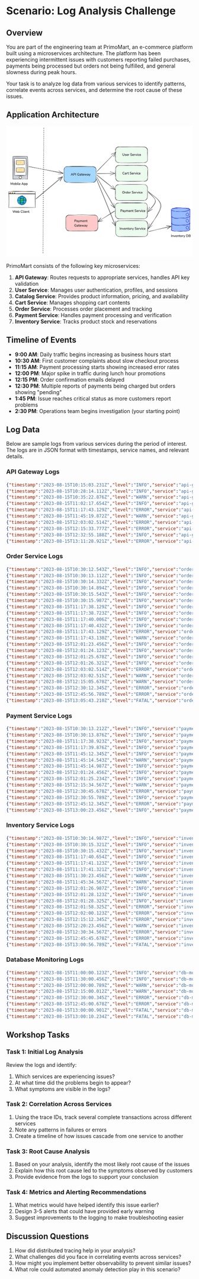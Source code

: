 # Scenario: Log Analysis Challenge

## Overview

You are part of the engineering team at PrimoMart, an e-commerce platform built using a microservices architecture. The platform has been experiencing intermittent issues with customers reporting failed purchases, payments being processed but orders not being fulfilled, and general slowness during peak hours.

Your task is to analyze log data from various services to identify patterns, correlate events across services, and determine the root cause of these issues.

## Application Architecture

![PrimoMart Architecture](architecture.png)

PrimoMart consists of the following key microservices:

1. **API Gateway**: Routes requests to appropriate services, handles API key validation
2. **User Service**: Manages user authentication, profiles, and sessions
3. **Catalog Service**: Provides product information, pricing, and availability
4. **Cart Service**: Manages shopping cart contents
5. **Order Service**: Processes order placement and tracking
6. **Payment Service**: Handles payment processing and verification
7. **Inventory Service**: Tracks product stock and reservations

## Timeline of Events

- **9:00 AM**: Daily traffic begins increasing as business hours start
- **10:30 AM**: First customer complaints about slow checkout process
- **11:15 AM**: Payment processing starts showing increased error rates
- **12:00 PM**: Major spike in traffic during lunch hour promotions
- **12:15 PM**: Order confirmation emails delayed
- **12:30 PM**: Multiple reports of payments being charged but orders showing "pending"
- **1:45 PM**: Issue reaches critical status as more customers report problems
- **2:30 PM**: Operations team begins investigation (your starting point)

## Log Data

Below are sample logs from various services during the period of interest. The logs are in JSON format with timestamps, service names, and relevant details.

### API Gateway Logs

```json
{"timestamp":"2023-08-15T10:15:03.231Z","level":"INFO","service":"api-gateway","trace_id":"a1b2c3d4e5f6","message":"Request received","method":"GET","path":"/api/products","response_time_ms":45,"status_code":200}
{"timestamp":"2023-08-15T10:28:14.112Z","level":"INFO","service":"api-gateway","trace_id":"f6e5d4c3b2a1","message":"Request received","method":"GET","path":"/api/user/profile","response_time_ms":62,"status_code":200}
{"timestamp":"2023-08-15T10:35:22.876Z","level":"WARN","service":"api-gateway","trace_id":"1a2b3c4d5e6f","message":"Slow response detected","method":"POST","path":"/api/cart/checkout","response_time_ms":2350,"status_code":200}
{"timestamp":"2023-08-15T11:02:17.654Z","level":"INFO","service":"api-gateway","trace_id":"6f5e4d3c2b1a","message":"Request received","method":"POST","path":"/api/payments/process","response_time_ms":876,"status_code":200}
{"timestamp":"2023-08-15T11:17:43.129Z","level":"ERROR","service":"api-gateway","trace_id":"2c3d4e5f6a7b","message":"Upstream service timeout","method":"POST","path":"/api/orders/create","response_time_ms":5000,"status_code":504,"upstream_service":"order-service"}
{"timestamp":"2023-08-15T11:45:19.872Z","level":"WARN","service":"api-gateway","trace_id":"7b6a5f4e3d2c","message":"Rate limit approaching for client","client_id":"mobile-app","requests_per_minute":178,"limit":200}
{"timestamp":"2023-08-15T12:03:02.514Z","level":"ERROR","service":"api-gateway","trace_id":"3d4e5f6a7b8c","message":"Upstream service error","method":"POST","path":"/api/inventory/reserve","response_time_ms":2134,"status_code":500,"upstream_service":"inventory-service"}
{"timestamp":"2023-08-15T12:15:33.777Z","level":"ERROR","service":"api-gateway","trace_id":"8c7b6a5f4e3d","message":"Multiple upstream services experiencing high latency","affected_services":["order-service","inventory-service","payment-service"]}
{"timestamp":"2023-08-15T12:32:55.188Z","level":"INFO","service":"api-gateway","trace_id":"4e5f6a7b8c9d","message":"Request received","method":"GET","path":"/api/orders/status/87654","response_time_ms":1243,"status_code":200}
{"timestamp":"2023-08-15T13:11:28.921Z","level":"ERROR","service":"api-gateway","trace_id":"9d8c7b6a5f4e","message":"Circuit breaker triggered for service","upstream_service":"inventory-service","error_rate":0.27,"threshold":0.25}
```

### Order Service Logs

```json
{"timestamp":"2023-08-15T10:30:12.543Z","level":"INFO","service":"order-service","trace_id":"1a2b3c4d5e6f","message":"Order checkout initiated","user_id":"user_12345","cart_id":"cart_7890","items_count":3}
{"timestamp":"2023-08-15T10:30:13.112Z","level":"INFO","service":"order-service","trace_id":"1a2b3c4d5e6f","message":"Payment processing started","order_id":"order_54321","amount":127.94,"currency":"USD"}
{"timestamp":"2023-08-15T10:30:14.332Z","level":"INFO","service":"order-service","trace_id":"1a2b3c4d5e6f","message":"Payment confirmed","order_id":"order_54321","payment_id":"pmt_6789"}
{"timestamp":"2023-08-15T10:30:14.894Z","level":"INFO","service":"order-service","trace_id":"1a2b3c4d5e6f","message":"Inventory reservation requested","order_id":"order_54321","items":[{"product_id":"prod_123","quantity":1},{"product_id":"prod_456","quantity":2}]}
{"timestamp":"2023-08-15T10:30:15.543Z","level":"INFO","service":"order-service","trace_id":"1a2b3c4d5e6f","message":"Inventory confirmed","order_id":"order_54321"}
{"timestamp":"2023-08-15T10:30:15.987Z","level":"INFO","service":"order-service","trace_id":"1a2b3c4d5e6f","message":"Order completed","order_id":"order_54321","status":"confirmed"}
{"timestamp":"2023-08-15T11:17:38.129Z","level":"INFO","service":"order-service","trace_id":"2c3d4e5f6a7b","message":"Order checkout initiated","user_id":"user_23456","cart_id":"cart_8901","items_count":5}
{"timestamp":"2023-08-15T11:17:38.723Z","level":"INFO","service":"order-service","trace_id":"2c3d4e5f6a7b","message":"Payment processing started","order_id":"order_65432","amount":312.50,"currency":"USD"}
{"timestamp":"2023-08-15T11:17:40.006Z","level":"INFO","service":"order-service","trace_id":"2c3d4e5f6a7b","message":"Payment confirmed","order_id":"order_65432","payment_id":"pmt_7890"}
{"timestamp":"2023-08-15T11:17:40.432Z","level":"INFO","service":"order-service","trace_id":"2c3d4e5f6a7b","message":"Inventory reservation requested","order_id":"order_65432","items":[{"product_id":"prod_789","quantity":3},{"product_id":"prod_012","quantity":2}]}
{"timestamp":"2023-08-15T11:17:43.129Z","level":"ERROR","service":"order-service","trace_id":"2c3d4e5f6a7b","message":"Inventory service timeout","order_id":"order_65432"}
{"timestamp":"2023-08-15T11:17:43.130Z","level":"WARN","service":"order-service","trace_id":"2c3d4e5f6a7b","message":"Order placed in pending status due to inventory issues","order_id":"order_65432","status":"pending"}
{"timestamp":"2023-08-15T12:01:23.456Z","level":"INFO","service":"order-service","trace_id":"3d4e5f6a7b8c","message":"Order checkout initiated","user_id":"user_34567","cart_id":"cart_9012","items_count":2}
{"timestamp":"2023-08-15T12:01:24.123Z","level":"INFO","service":"order-service","trace_id":"3d4e5f6a7b8c","message":"Payment processing started","order_id":"order_76543","amount":89.97,"currency":"USD"}
{"timestamp":"2023-08-15T12:01:25.678Z","level":"INFO","service":"order-service","trace_id":"3d4e5f6a7b8c","message":"Payment confirmed","order_id":"order_76543","payment_id":"pmt_8901"}
{"timestamp":"2023-08-15T12:01:26.321Z","level":"INFO","service":"order-service","trace_id":"3d4e5f6a7b8c","message":"Inventory reservation requested","order_id":"order_76543","items":[{"product_id":"prod_345","quantity":1},{"product_id":"prod_678","quantity":1}]}
{"timestamp":"2023-08-15T12:03:02.514Z","level":"ERROR","service":"order-service","trace_id":"3d4e5f6a7b8c","message":"Inventory service error","order_id":"order_76543","error":"Internal Server Error"}
{"timestamp":"2023-08-15T12:03:02.515Z","level":"WARN","service":"order-service","trace_id":"3d4e5f6a7b8c","message":"Order placed in pending status due to inventory issues","order_id":"order_76543","status":"pending"}
{"timestamp":"2023-08-15T12:15:05.678Z","level":"WARN","service":"order-service","message":"Database connection pool nearing capacity","current":85,"max":100,"latency_ms":250}
{"timestamp":"2023-08-15T12:30:12.345Z","level":"ERROR","service":"order-service","message":"Database query timeout","query":"UPDATE orders SET status = ? WHERE id = ?","timeout_ms":3000}
{"timestamp":"2023-08-15T12:45:56.789Z","level":"ERROR","service":"order-service","message":"Multiple database timeouts detected","timeouts_1min":12,"connection_pool_size":100,"connection_pool_used":98}
{"timestamp":"2023-08-15T13:05:43.210Z","level":"FATAL","service":"order-service","message":"Database connection failure","error":"Too many connections","host":"orders-db-primary"}
```

### Payment Service Logs

```json
{"timestamp":"2023-08-15T10:30:13.212Z","level":"INFO","service":"payment-service","trace_id":"1a2b3c4d5e6f","message":"Payment request received","order_id":"order_54321","amount":127.94,"payment_method":"credit_card"}
{"timestamp":"2023-08-15T10:30:13.876Z","level":"INFO","service":"payment-service","trace_id":"1a2b3c4d5e6f","message":"Payment processed successfully","order_id":"order_54321","payment_id":"pmt_6789","transaction_id":"tx_abcdef123456"}
{"timestamp":"2023-08-15T11:17:38.923Z","level":"INFO","service":"payment-service","trace_id":"2c3d4e5f6a7b","message":"Payment request received","order_id":"order_65432","amount":312.50,"payment_method":"credit_card"}
{"timestamp":"2023-08-15T11:17:39.876Z","level":"INFO","service":"payment-service","trace_id":"2c3d4e5f6a7b","message":"Payment processed successfully","order_id":"order_65432","payment_id":"pmt_7890","transaction_id":"tx_bcdefg234567"}
{"timestamp":"2023-08-15T11:45:12.345Z","level":"INFO","service":"payment-service","trace_id":"bcdefa123456","message":"Payment request received","order_id":"order_12345","amount":78.65,"payment_method":"credit_card"}
{"timestamp":"2023-08-15T11:45:14.543Z","level":"WARN","service":"payment-service","trace_id":"bcdefa123456","message":"Payment gateway slow response","gateway":"stripe","latency_ms":2198}
{"timestamp":"2023-08-15T11:45:14.987Z","level":"INFO","service":"payment-service","trace_id":"bcdefa123456","message":"Payment processed successfully","order_id":"order_12345","payment_id":"pmt_12345","transaction_id":"tx_cdefgh345678"}
{"timestamp":"2023-08-15T12:01:24.456Z","level":"INFO","service":"payment-service","trace_id":"3d4e5f6a7b8c","message":"Payment request received","order_id":"order_76543","amount":89.97,"payment_method":"paypal"}
{"timestamp":"2023-08-15T12:01:25.234Z","level":"INFO","service":"payment-service","trace_id":"3d4e5f6a7b8c","message":"Payment processed successfully","order_id":"order_76543","payment_id":"pmt_8901","transaction_id":"tx_defghi456789"}
{"timestamp":"2023-08-15T12:15:34.567Z","level":"WARN","service":"payment-service","message":"Increased payment gateway errors observed","gateway":"stripe","error_rate":"3.8%","threshold":"2%"}
{"timestamp":"2023-08-15T12:30:45.678Z","level":"ERROR","service":"payment-service","trace_id":"efghi5678901","message":"Payment gateway timeout","gateway":"stripe","order_id":"order_23456","timeout_ms":10000}
{"timestamp":"2023-08-15T12:30:55.789Z","level":"INFO","service":"payment-service","trace_id":"efghi5678901","message":"Payment retry successful","order_id":"order_23456","payment_id":"pmt_23456","transaction_id":"tx_fghijk567890","attempt":2}
{"timestamp":"2023-08-15T12:45:12.345Z","level":"ERROR","service":"payment-service","message":"Multiple payment gateway timeouts","gateway":"stripe","timeouts_5min":15,"success_rate":"82%"}
{"timestamp":"2023-08-15T13:00:23.456Z","level":"INFO","service":"payment-service","message":"Switching to backup payment gateway","primary":"stripe","backup":"adyen","reason":"high_error_rate"}
```

### Inventory Service Logs

```json
{"timestamp":"2023-08-15T10:30:14.987Z","level":"INFO","service":"inventory-service","trace_id":"1a2b3c4d5e6f","message":"Inventory reservation request","order_id":"order_54321","items":[{"product_id":"prod_123","quantity":1},{"product_id":"prod_456","quantity":2}]}
{"timestamp":"2023-08-15T10:30:15.321Z","level":"INFO","service":"inventory-service","trace_id":"1a2b3c4d5e6f","message":"Stock availability confirmed","order_id":"order_54321","all_items_available":true}
{"timestamp":"2023-08-15T10:30:15.432Z","level":"INFO","service":"inventory-service","trace_id":"1a2b3c4d5e6f","message":"Inventory reserved successfully","order_id":"order_54321","reservation_id":"rsv_12345"}
{"timestamp":"2023-08-15T11:17:40.654Z","level":"INFO","service":"inventory-service","trace_id":"2c3d4e5f6a7b","message":"Inventory reservation request","order_id":"order_65432","items":[{"product_id":"prod_789","quantity":3},{"product_id":"prod_012","quantity":2}]}
{"timestamp":"2023-08-15T11:17:41.123Z","level":"INFO","service":"inventory-service","trace_id":"2c3d4e5f6a7b","message":"Stock availability confirmed","order_id":"order_65432","all_items_available":true}
{"timestamp":"2023-08-15T11:17:41.321Z","level":"INFO","service":"inventory-service","trace_id":"2c3d4e5f6a7b","message":"Database query started","query_type":"update","tables":["inventory","reservations"]}
{"timestamp":"2023-08-15T11:30:23.456Z","level":"WARN","service":"inventory-service","message":"Slow database query detected","query_type":"update","duration_ms":1500,"threshold_ms":1000}
{"timestamp":"2023-08-15T11:45:34.567Z","level":"WARN","service":"inventory-service","message":"Database connection pool usage high","usage_percent":75,"threshold_percent":70}
{"timestamp":"2023-08-15T12:01:26.987Z","level":"INFO","service":"inventory-service","trace_id":"3d4e5f6a7b8c","message":"Inventory reservation request","order_id":"order_76543","items":[{"product_id":"prod_345","quantity":1},{"product_id":"prod_678","quantity":1}]}
{"timestamp":"2023-08-15T12:01:28.123Z","level":"INFO","service":"inventory-service","trace_id":"3d4e5f6a7b8c","message":"Stock availability confirmed","order_id":"order_76543","all_items_available":true}
{"timestamp":"2023-08-15T12:01:28.325Z","level":"INFO","service":"inventory-service","trace_id":"3d4e5f6a7b8c","message":"Database query started","query_type":"update","tables":["inventory","reservations"]}
{"timestamp":"2023-08-15T12:01:58.325Z","level":"ERROR","service":"inventory-service","trace_id":"3d4e5f6a7b8c","message":"Database query timeout","query_type":"update","duration_ms":30000,"threshold_ms":5000}
{"timestamp":"2023-08-15T12:02:00.123Z","level":"ERROR","service":"inventory-service","trace_id":"3d4e5f6a7b8c","message":"Failed to reserve inventory","order_id":"order_76543","error":"Database timeout"}
{"timestamp":"2023-08-15T12:15:12.345Z","level":"ERROR","service":"inventory-service","message":"Database connection errors increasing","error_rate":12,"connections_active":45,"connections_max":50}
{"timestamp":"2023-08-15T12:20:23.456Z","level":"WARN","service":"inventory-service","message":"Read replicas lag increasing","primary_db":"inventory-db-primary","lag_seconds":25,"threshold_seconds":10}
{"timestamp":"2023-08-15T12:30:34.567Z","level":"ERROR","service":"inventory-service","message":"Database query errors above threshold","error_rate":"15%","threshold":"5%","query_type":"update"}
{"timestamp":"2023-08-15T12:45:45.678Z","level":"ERROR","service":"inventory-service","message":"Multiple database timeouts detected","timeouts_5min":23}
{"timestamp":"2023-08-15T13:00:56.789Z","level":"FATAL","service":"inventory-service","message":"Database connection pool exhausted","active_connections":50,"max_connections":50,"wait_queue":25}
```

### Database Monitoring Logs

```json
{"timestamp":"2023-08-15T11:00:00.123Z","level":"INFO","service":"db-monitor","source":"inventory-db-primary","message":"System stats","cpu_percent":45,"memory_percent":60,"disk_io_util":30,"connections":40}
{"timestamp":"2023-08-15T11:30:00.456Z","level":"INFO","service":"db-monitor","source":"inventory-db-primary","message":"System stats","cpu_percent":55,"memory_percent":65,"disk_io_util":45,"connections":75}
{"timestamp":"2023-08-15T12:00:00.789Z","level":"WARN","service":"db-monitor","source":"inventory-db-primary","message":"System stats","cpu_percent":80,"memory_percent":70,"disk_io_util":65,"connections":120}
{"timestamp":"2023-08-15T12:15:00.012Z","level":"WARN","service":"db-monitor","source":"inventory-db-primary","message":"Slow queries increasing","slow_queries_1min":12,"threshold":5}
{"timestamp":"2023-08-15T12:30:00.345Z","level":"ERROR","service":"db-monitor","source":"inventory-db-primary","message":"System stats","cpu_percent":95,"memory_percent":85,"disk_io_util":90,"connections":180}
{"timestamp":"2023-08-15T12:45:00.678Z","level":"ERROR","service":"db-monitor","source":"inventory-db-primary","message":"Connection count critical","connections":230,"max_connections":250,"message":"Approaching connection limit"}
{"timestamp":"2023-08-15T13:00:00.901Z","level":"FATAL","service":"db-monitor","source":"inventory-db-primary","message":"System stats","cpu_percent":98,"memory_percent":92,"disk_io_util":95,"connections":248}
{"timestamp":"2023-08-15T13:00:10.234Z","level":"FATAL","service":"db-monitor","source":"inventory-db-primary","message":"Database server not responding to health checks","consecutive_failures":3}
```

## Workshop Tasks

### Task 1: Initial Log Analysis

Review the logs and identify:

1. Which services are experiencing issues?
2. At what time did the problems begin to appear?
3. What symptoms are visible in the logs?

### Task 2: Correlation Across Services

1. Using the trace IDs, track several complete transactions across different services
2. Note any patterns in failures or errors
3. Create a timeline of how issues cascade from one service to another

### Task 3: Root Cause Analysis

1. Based on your analysis, identify the most likely root cause of the issues
2. Explain how this root cause led to the symptoms observed by customers
3. Provide evidence from the logs to support your conclusion

### Task 4: Metrics and Alerting Recommendations

1. What metrics would have helped identify this issue earlier?
2. Design 3-5 alerts that could have provided early warning
3. Suggest improvements to the logging to make troubleshooting easier

## Discussion Questions

1. How did distributed tracing help in your analysis?
2. What challenges did you face in correlating events across services?
3. How might you implement better observability to prevent similar issues?
4. What role could automated anomaly detection play in this scenario?


